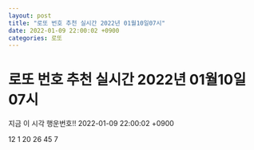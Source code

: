 ```yaml
---
layout: post
title: "로또 번호 추천 실시간 2022년 01월10일07시"
date: 2022-01-09 22:00:02 +0900
categories: 로또
---
```


# 로또 번호 추천 실시간 2022년 01월10일07시

지금 이 시각 행운번호!! 2022-01-09 22:00:02 +0900

 12  1  20  26  45  7 

